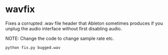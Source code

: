 # wavfix

Fixes a corrupted .wav file header that Ableton sometimes produces if you unplug the audio interface without first disabling audio.

NOTE: Change the code to change sample rate etc.

```shell
python fix.py bugged.wav
```
